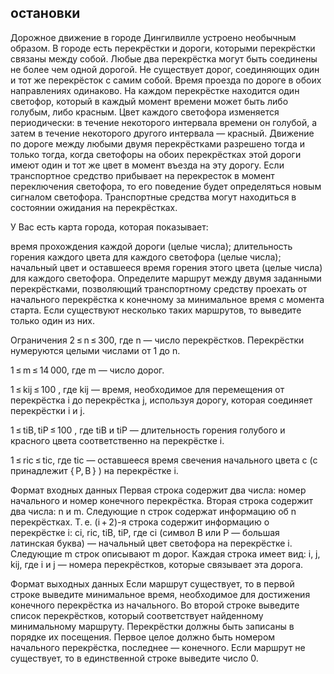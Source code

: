 <h2>остановки</h2>
Дорожное движение в городе Дингилвилле устроено необычным образом. В городе есть перекрёстки и дороги,
 которыми перекрёстки связаны между собой. Любые два перекрёстка могут
  быть соединены не более чем одной дорогой. Не существует дорог, соединяющих
  один и тот же перекрёсток с самим собой. Время проезда по дороге в обоих направлениях одинаково.
   На каждом перекрёстке находится один светофор, который в каждый момент времени может быть либо голубым, либо красным. Цвет каждого светофора изменяется периодически: в течение некоторого интервала времени он голубой, а затем в течение некоторого другого интервала — красный. Движение по дороге между любыми двумя перекрёстками разрешено тогда и только тогда, когда светофоры на обоих перекрёстках этой дороги имеют один и тот же цвет в момент въезда на эту дорогу. Если транспортное средство прибывает на перекресток в момент переключения светофора, то его поведение будет определяться новым сигналом светофора. Транспортные средства могут находиться в состоянии ожидания на перекрёстках.

У Вас есть карта города, которая показывает:

время прохождения каждой дороги (целые числа);
длительность горения каждого цвета для каждого светофора (целые числа);
начальный цвет и оставшееся время горения этого цвета (целые числа) для каждого светофора.
Определите маршрут между двумя заданными перекрёстками, позволяющий транспортному средству проехать
от начального перекрёстка к конечному за минимальное время с момента старта.
Если существуют несколько таких маршрутов, то выведите только один из них.

Ограничения
2 ≤ n ≤ 300, где n — число перекрёстков. Перекрёстки нумеруются целыми числами от 1 до n.

1 ≤ m ≤ 14 000, где m — число дорог.

1 ≤ kij ≤ 100 , где kij — время, необходимое для перемещения от перекрёстка i до перекрёстка j,
 используя дорогу, которая соединяет перекрёстки i и j.

1 ≤ tiB, tiP ≤ 100 , где tiB и tiP — длительность горения голубого и красного цвета соответственно на перекрёстке i.

1 ≤ ric ≤ tic, где tic — оставшееся время свечения начального цвета c (c принадлежит { P, B } ) на перекрёстке i.

Формат входных данных
Первая строка содержит два числа: номер начального и номер
конечного перекрёстка.
Вторая строка содержит два числа: n и m.
Следующие n строк содержат информацию об n перекрёстках.
 Т. е. (i + 2)-я строка содержит информацию о
 перекрёстке i: ci, ric, tiB, tiP, где ci
 (символ B или P — большая латинская буква) —
 начальный цвет светофора на перекрёстке i.
Следующие m строк описывают m дорог.
 Каждая строка имеет вид: i, j, kij, где i и j —
 номера перекрёстков, которые связывает эта дорога.

Формат выходных данных
Если маршрут существует, то в первой строке выведите минимальное время, необходимое для достижения конечного перекрёстка из начального. Во второй строке выведите список перекрёстков, который соответствует найденному минимальному маршруту. Перекрёстки должны быть записаны в порядке их посещения. Первое целое должно быть номером начального перекрёстка, последнее — конечного.
Если маршрут не существует, то в единственной строке выведите число 0.